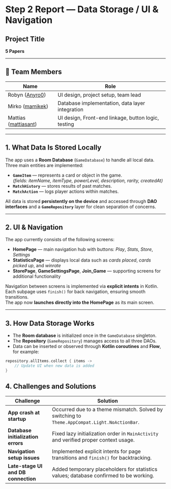 #  Step 2 Report — Data Storage / UI & Navigation

## Project Title
**5 Papers**

---

## 👥 Team Members

| Name    | Role                        |
|---------|-----------------------------|
| Robyn ([Anyro0](https://github.com/Anyro0))  |  UI design, project setup, team lead  |
| Mirko ([mamikek](https://github.com/mamikek))  |   Database implementation, data layer integration  |
| Mattias ([mattiasant](https://github.com/mattiasant)) | UI design, Front-end linkage, button logic, testing  |

---

## 1. What Data Is Stored Locally

The app uses a **Room Database** (`GameDatabase`) to handle all local data.  
Three main entities are implemented:

- **`GameItem`** — represents a card or object in the game.  
  *(fields: itemName, itemType, powerLevel, description, rarity, createdAt)*
- **`MatchHistory`** — stores results of past matches.  
- **`MatchAction`** — logs player actions within matches.

All data is stored **persistently on the device** and accessed through **DAO interfaces** and a **`GameRepository`** layer for clean separation of concerns.

---

## 2. UI & Navigation

The app currently consists of the following screens:

- **HomePage** — main navigation hub with buttons: *Play*, *Stats*, *Store*, *Settings*  
- **StatisticsPage** — displays local data such as *cards placed*, *cards picked up*, and *winrate*  
- **StorePage**, **GameSettingsPage**, **Join_Game** — supporting screens for additional functionality  

Navigation between screens is implemented via **explicit intents** in Kotlin.  
Each subpage uses `finish()` for back navigation, ensuring smooth transitions.  
The app now **launches directly into the HomePage** as its main screen.

---

## 3. How Data Storage Works

- The **Room database** is initialized once in the `GameDatabase` singleton.  
- The **Repository** (`GameRepository`) manages access to all three DAOs.  
- Data can be inserted or observed through **Kotlin coroutines** and **Flow**, for example:

```kotlin
repository.allItems.collect { items ->
    // Update UI when new data is added
}
```

## 4. Challenges and Solutions

| Challenge | Solution |
|------------|-----------|
| **App crash at startup** | Occurred due to a theme mismatch. Solved by switching to `Theme.AppCompat.Light.NoActionBar`. |
| **Database initialization errors** | Fixed lazy initialization order in `MainActivity` and verified proper context usage. |
| **Navigation setup issues** | Implemented explicit intents for page transitions and `finish()` for backtracking. |
| **Late-stage UI and DB connection** | Added temporary placeholders for statistics values; database confirmed to be working. |
